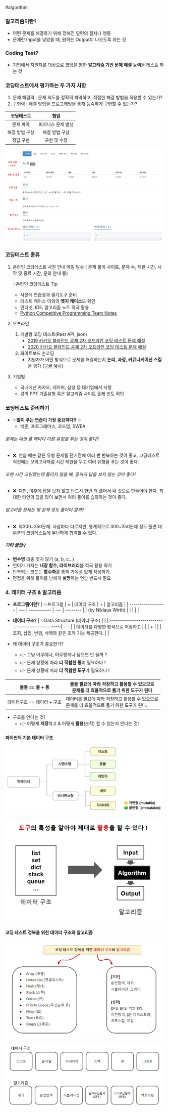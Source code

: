 #algorithm 

### 알고리즘이란?
- 어떤 문제를 해결하기 위해 정해진 일련의 절차나 행동
- 문제란 Input을 넣었을 때, 원하는 Output이 나오도록 하는 것

### Coding Test? 
- 기업에서 지원자를 대상으로 코딩을 통한 **알고리즘 기반 문제 해결 능력**을 테스트 하는 것 

### 코딩테스트에서 평가하는 두 가지 사항
1. 문제 해결력 : 문제 의도를 정확히 파악하고, 적절한 해결 방법을 적용할 수 있는가?
2. 구현력 : 해결 방법을 프로그래밍을 통해 능숙하게 구현할 수 있는가?

 
| 코딩테스트     | 협업               |
| :--------------: | :------------------: |
| 문제 파악      | 비지니스 문제 발생 |
| 해결 방법 구상 | 해결 방법 구상     |
| 정답 구현  | 구현 및 수정 |

![](assets/01.%20about%20Algorithm%20(Intro)-3.png)

### 코딩테스트 종류
1. 온라인
	코딩테스트 사전 안내 메일 발송
	( 문제 풀이 사이트, 문제 수, 제한 시간, 시작 및 종료 시간, 문의 안내 등)
	
	💡온라인 코딩테스트 Tip
	- 사전에 연습장과 필기도구 준비
	- 테스트 케이스 이외의 **엣지 케이스**도 확인
	- 인터넷, IDE,  알고리즘 노트 적극 활용
	- [Python Competitive Programming Team Notes](https://github.com/ndb796/Python-Competitive-Programming-Team-Notes)

2. 오프라인 
	1. 개발형 코딩 테스트(Rest API, json)
		- [2019 카카오 블라인드 공채 2차 오프라인 코딩 테스트 문제 해설](https://tech.kakao.com/2018/10/23/kakao-blind-recruitment-round-2/)
		- [2020 카카오 블라인드 공채 2차 오프라인 코딩 테스트 문제 해설](https://tech.kakao.com/2019/10/21/kakao-blind-recruitment-2020-round2/)
	2. 화이트보드 손코딩
		- 지원자가 어떤 방식으로 문제를 해결하는지 **논리, 과정, 커뮤니케이션 스킬**을 평가 ([구글 예시](https://www.youtube.com/watch?v=BF3FLDAzWxo&themeRefresh=1))

3. 기업별
	- 국내에선 카카오, 네이버, 삼성 등 대기업에서 시행
	- 강의 PPT 기출유형 혹은 알고리즘 사이트 출제 빈도 확인


### 코딩테스트 준비하기
- ✨**많이 푸는 연습이 가장 중요하다!!** ✨
	- 백준, 프로그래머스, 코드업, SWEA

###### 문제는 매번 풀 때마다 다른 유형을 푸는 것이 좋다?
- ❌. 연습 때는 같은 유형 문제를 단기간에 여러 번 반복하는 것이 좋고, 코딩테스트 직전에는 모의고사처럼 시간 제한을 두고 여러 유형을 푸는 것이 좋다. 

###### 오랜 시간 고민했는데 풀리지 않을 때, 끝까지 답을 보지 않는 것이 좋다?
- ❌. 다만, 이후에 답을 보지 않고 반드시 한번 더 풀어서 내 것으로 만들어야 한다. 최대한 타인의 답을 많이 보면서 여러 풀이를 습득하는 것이 좋다.

###### 알고리즘 문제는 몇 문제 정도 풀어야 할까? 
- ❌. 약300~350문제. 사람마다 다르지만, 통계적으로 300~350문제 정도 풀면 대부분의 코딩테스트에 무난하게 합격할 수 있다. 

##### 기타 꿀팁💡
- **변수명** 대충 짓지 않기 (a, b, c...)
- 언어가 가지는 **내장 함수, 라이브러리**를 적극 활용 하기
- 반복되는 코드는 **함수화**를 통해 가독성 있게 작성하기
- 면접을 위해 풀이를 남에게 **설명**하는 연습 반드시 필요

### 4. 데이터 구조 & 알고리즘
- **프로그램이란?**
| ✨프로그램         | =   | 데이터 구조 | +   | 알고리즘 |
| ------------------ | --- | ----------- | --- | -------- |
| (by Niklaus Wirth) |     |             |     |          |

- **데이터 구조?**
|          ✨Data Structure  (데이터 구조)          |     | 
|:-------------------------------------------------:| --- |
|         데이터를 다양한 방식으로 저장하고         |     |
|                         +                         |     |
| 조회, 삽입, 변경, 삭제와 같은 조작 기능 제공한다. |     |


- 왜 데이터 구조가 중요한가?
	- 👉 그냥 아무데나, 아무렇게나 담으면 안 될까 ?
	- 👉 문제 상황에 따라 **더 적합한 통**이 필요하다 !
	- 👉 문제 상황에 따라 **더 적합한 도구**가 필요하다 !

| 물통 == 물 + 통             | 물을 필요에 따라 저장하고 활용할 수 있으므로 <br>문제를 더 효율적으로 풀기 위한 도구가 된다      |
| :--------------------------: | -------------------------------------------------------------------------------------------- |
| 데이터구조 == 데이터 + 구조 | 데이터를 필요에 따라 저장하고 활용할 수 있으므로 <br>문제를 더 효율적으로 풀기 위한 도구가 된다. |


- 구조를 안다는 것!
	- 👉 어떻게 **저장**하고 & 어떻게 **활용**(조작) 할 수 있는지 안다는 것!


#### 파이썬의 기본 데이터 구조
![](assets/01.%20about%20Algorithm%20(Intro)-4.png)

![](assets/01.%20about%20Algorithm%20(Intro)-5.png)

#### 코딩 테스트 정복을 위한 데이터 구조와 알고리즘

![](assets/01.%20about%20Algorithm%20(Intro)-6.png)

![](assets/01.%20about%20Algorithm%20(Intro).png)